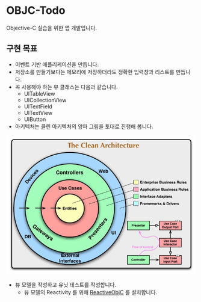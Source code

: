 # OBJC-Todo

Objective-C 실습을 위한 앱 개발입니다.

## 구현 목표

* 이벤트 기반 애플리케이션을 만듭니다.
* 저장소를 만들기보다는 메모리에 저장하더라도 정확한 입력창과 리스트를 만듭니다.
* 꼭 사용해야 하는 뷰 클래스는 다음과 같습니다. 
  - UITableView
  - UICollectionView
  - UITextField
  - UITextView
  - UIButton
* 아키텍처는 클린 아키텍처의 양파 그림을 토대로 진행해 봅니다.

![CleanArchitecture](OBJC-Todo/Resources/Assets.xcassets/CleanArchitecture.imageset/CleanArchitecture.jpg)

* 뷰 모델을 작성하고 유닛 테스트를 작성합니다.
  - 뷰 모델의 Reactivity 를 위해 [ReactiveObjC](https://github.com/ReactiveCocoa/ReactiveObjC) 를 설치합니다.